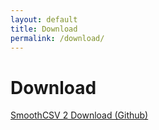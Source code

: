 ```yaml
---
layout: default
title: Download
permalink: /download/
---
```

 
Download
====

<a href="https://github.com/kohii/smoothcsv/releases/tag/v2.0.0-Alpha1" target="_blank">SmoothCSV 2 Download (Github)</a>